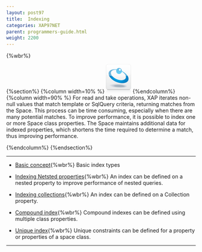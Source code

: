 ```yaml
---
layout: post97
title:  Indexing
categories: XAP97NET
parent: programmers-guide.html
weight: 2200
---
```


{%wbr%}

{%section%}
{%column width=10% %}
![data-access.jpg](/attachment_files/subject/data-access.png)
{%endcolumn%}
{%column width=90% %}
For read and take operations, XAP iterates non-null values that match template or SqlQuery criteria, returning matches from the Space. This process can be time consuming, especially when there are many potential matches. To improve performance, it is possible to index one or more Space class properties. The Space maintains additional data for indexed properties, which shortens the time required to determine a match, thus improving performance.

{%endcolumn%}
{%endsection%}

<hr/>

- [Basic concept](./indexing.html){%wbr%}
Basic index types

- [Indexing Netsted properties](./indexing-nested-properties.html){%wbr%}
An index can be defined on a nested property to improve performance of nested queries.

- [Indexing collections](./indexing-collections.html){%wbr%}
An index can be defined on a Collection property.


- [Compound index](./indexing-compound.html){%wbr%}
Compound indexes can be defined using multiple class properties.


- [Unique index](./indexing-unique.html){%wbr%}
Unique constraints can be defined for a property or properties of a space class.
<hr/>


